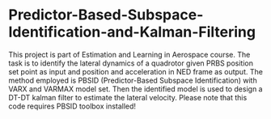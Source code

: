 # Predictor-Based-Subspace-Identification-and-Kalman-Filtering
This project is part of Estimation and Learning in Aerospace course. 
The task is to identify the lateral dynamics of a quadrotor given PRBS position set point as input and position and acceleration in NED frame as output. 
The method employed is PBSID (Predictor-Based Subspace Identification) with VARX and VARMAX model set. 
Then the identified model is used to design a DT-DT kalman filter to estimate the lateral velocity.
Please note that this code requires PBSID toolbox installed!
